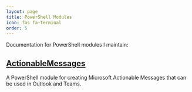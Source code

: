 ```yaml
---
layout: page
title: PowerShell Modules
icon: fas fa-terminal
order: 5
---
```


Documentation for PowerShell modules I maintain:

## [ActionableMessages](/modules/actionablemessages/)

A PowerShell module for creating Microsoft Actionable Messages that can be used in Outlook and Teams.
